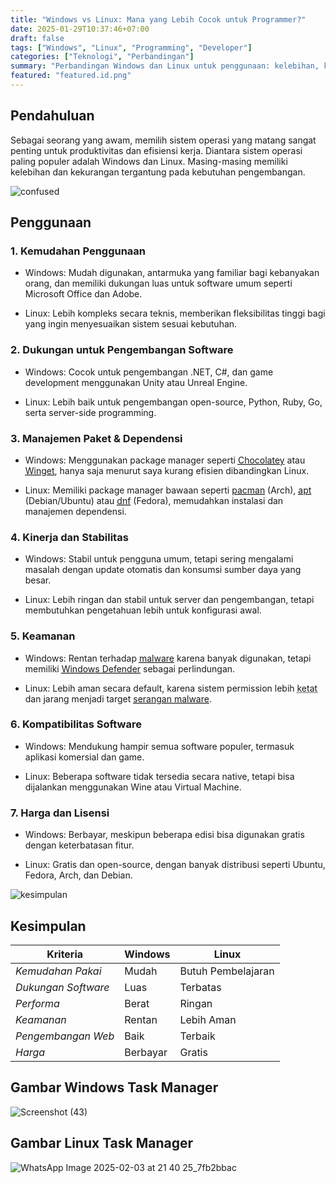 ```yaml
---
title: "Windows vs Linux: Mana yang Lebih Cocok untuk Programmer?"
date: 2025-01-29T10:37:46+07:00
draft: false
tags: ["Windows", "Linux", "Programming", "Developer"]
categories: ["Teknologi", "Perbandingan"]
summary: "Perbandingan Windows dan Linux untuk penggunaan: kelebihan, kekurangan, dan mana yang lebih cocok untuk coding."
featured: "featured.id.png"
---
```


## Pendahuluan



Sebagai seorang yang awam, memilih sistem operasi yang matang sangat penting untuk produktivitas dan efisiensi kerja. 
Diantara sistem operasi paling populer adalah Windows dan Linux. Masing-masing memiliki kelebihan dan kekurangan tergantung pada kebutuhan pengembangan.

![confused](./work.gif)
<!-- <img src="./kado.gif" alt="confused" width="100" /> -->

## Penggunaan

### 1. Kemudahan Penggunaan

* Windows: Mudah digunakan, antarmuka yang familiar bagi kebanyakan orang, dan memiliki dukungan luas untuk software umum seperti Microsoft Office dan Adobe.

* Linux: Lebih kompleks secara teknis, memberikan fleksibilitas tinggi bagi yang ingin menyesuaikan sistem sesuai kebutuhan.

### 2. Dukungan untuk Pengembangan Software

* Windows: Cocok untuk pengembangan .NET, C#, dan game development menggunakan Unity atau Unreal Engine.

* Linux: Lebih baik untuk pengembangan open-source, Python, Ruby, Go, serta server-side programming.

### 3. Manajemen Paket & Dependensi

* Windows: Menggunakan package manager seperti [<abbr title="Chocolatey">Chocolatey</abbr>](https://chocolatey.org/) atau [<abbr title="Winget">Winget</abbr>](https://winget.run/), hanya saja menurut saya kurang efisien dibandingkan Linux.

* Linux: Memiliki package manager bawaan seperti [<abbr title="Pacman (Arch)">pacman</abbr>](https://wiki.archlinux.org/title/Pacman) (Arch), [<abbr title="Apt (Debian/Ubuntu)">apt</abbr>](https://wiki.debian.org/Apt) (Debian/Ubuntu) atau [<abbr title="Dnf (Fedora)">dnf</abbr>](https://fedoraproject.org/wiki/Features/DNF) (Fedora), memudahkan instalasi dan manajemen dependensi.

### 4. Kinerja dan Stabilitas

* Windows: Stabil untuk pengguna umum, tetapi sering mengalami masalah dengan update otomatis dan konsumsi sumber daya yang besar.

* Linux: Lebih ringan dan stabil untuk server dan pengembangan, tetapi membutuhkan pengetahuan lebih untuk konfigurasi awal.

### 5. Keamanan

* Windows: Rentan terhadap [<abbr title="Malware">malware</abbr>](https://id.wikipedia.org/wiki/Perangkat_pembahaya) karena banyak digunakan, tetapi memiliki [<abbr class="list-none decoration-neutral-500 hover:underline hover:decoration-2 hover:underline-offset-2" title="Windows Defender">Windows Defender</abbr>](ms-settings:windowsdefender) sebagai perlindungan.


* Linux: Lebih aman secara default, karena sistem permission lebih <abbr title="Ketat">ketat</abbr> dan jarang menjadi target [<abbr title="Serangan Malware">serangan malware</abbr>](https://id.wikipedia.org/wiki/Serangan_dunia_maya_di_Indonesia).




### 6. Kompatibilitas Software

* Windows: Mendukung hampir semua software populer, termasuk aplikasi komersial dan game.

* Linux: Beberapa software tidak tersedia secara native, tetapi bisa dijalankan menggunakan Wine atau Virtual Machine.

### 7. Harga dan Lisensi

* Windows: Berbayar, meskipun beberapa edisi bisa digunakan gratis dengan keterbatasan fitur.

* Linux: Gratis dan open-source, dengan banyak distribusi seperti Ubuntu, Fedora, Arch, dan Debian.

![kesimpulan](./confused.gif)

## Kesimpulan

| Kriteria              | Windows        | Linux           |
|-----------------------|----------------|-----------------|
| *Kemudahan Pakai*   |  Mudah      |  Butuh Pembelajaran |
| *Dukungan Software* |  Luas       |  Terbatas         |
| *Performa*          |  Berat      |  Ringan         |
| *Keamanan*          |  Rentan     |  Lebih Aman    |
| *Pengembangan Web*  |  Baik       | Terbaik       |
| *Harga*             |  Berbayar   |  Gratis        |

## Gambar Windows Task Manager

![Screenshot (43)](https://github.com/user-attachments/assets/d61a60b6-cfe9-41d1-a6a6-41c3de564849)

## Gambar Linux Task Manager

![WhatsApp Image 2025-02-03 at 21 40 25_7fb2bbac](https://github.com/user-attachments/assets/83e4794f-6a16-4c0c-98ae-3b08376bca5c)


